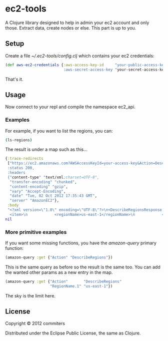 # ec2-tools

A Clojure library designed to help in admin your ec2 account and only those.
Extract data, create nodes or else. This part is up to you.

## Setup

Create a file *~/.ec2-tools/config.clj* which contains your ec2 credentials:

```clj
(def aws-ec2-credentials {:aws-access-key-id     "your-public-access-key
                          :aws-secret-access-key "your-secret-access-key))
```

That's it.

## Usage

Now connect to your repl and compile the namespace ec2_api.

### Examples

For example, if you want to list the regions, you can:

```sh
(ls-regions)
```

The result is under a map such as this...

```clj
{:trace-redirects
 ["https://ec2.amazonaws.com?AWSAccessKeyId=your-access-key&Action=DescribeRegions&SignatureMethod=HmacSHA256&SignatureVersion=2&Timestamp=2012-10-02T17%3A35%3A43Z&Version=2012-08-15&Signature=your-request-hashed-and-signed-and-url-encoded],
 :status 200,
 :headers
 {"content-type" "text/xml;charset=UTF-8",
  "transfer-encoding" "chunked",
  "content-encoding" "gzip",
  "vary" "Accept-Encoding",
  "date" "Tue, 02 Oct 2012 17:35:43 GMT",
  "server" "AmazonEC2"},
 :body
 "<?xml version=\"1.0\" encoding=\"UTF-8\"?>\n<DescribeRegionsResponse xmlns=\"http://ec2.amazonaws.com/doc/2012-08-15/\">\n    <requestId>998b4807-565c-4a37-8928-531bc0fa18bd</requestId>\n    <regionInfo>\n        <item>\n            <regionName>eu-west-1</regionName>\n            <regionEndpoint>ec2.eu-west-1.amazonaws.com</regionEndpoint>\n        </item>\n        <item>\n            <regionName>sa-east-1</regionName>\n            <regionEndpoint>ec2.sa-east-1.amazonaws.com</regionEndpoint>\n        </item>\n
  <item>\n            <regionName>us-east-1</regionName>\n            <regionEndpoint>ec2.us-east-1.amazonaws.com</regionEndpoint>\n        </item>\n        <item>\n            <regionName>ap-northeast-1</regionName>\n            <regionEndpoint>ec2.ap-northeast-1.amazonaws.com</regionEndpoint>\n        </item>\n        <item>\n            <regionName>us-west-2</regionName>\n            <regionEndpoint>ec2.us-west-2.amazonaws.com</regionEndpoint>\n        </item>\n        <item>\n            <regionName>us-west-1</regionName>\n            <regionEndpoint>ec2.us-west-1.amazonaws.com</regionEndpoint>\n        </item>\n        <item>\n            <regionName>ap-southeast-1</regionName>\n            <regionEndpoint>ec2.ap-southeast-1.amazonaws.com</regionEndpoint>\n        </item>\n    </regionInfo>\n</DescribeRegionsResponse>"}
nil
```

### More primitive examples

If you want some missing functions, you have the *amazon-query* primary function:

```clj
(amazon-query :get {"Action" "DescribeRegions"})
```

This is the same query as before so the result is the same too.
You can add the wanted other params as a new entry in the map.

```clj
(amazon-query :get {"Action"       "DescribeRegions"
                    "RegionName.1" "us-east-1"})
```

The sky is the limit here.

## License

Copyright © 2012 commiters

Distributed under the Eclipse Public License, the same as Clojure.
